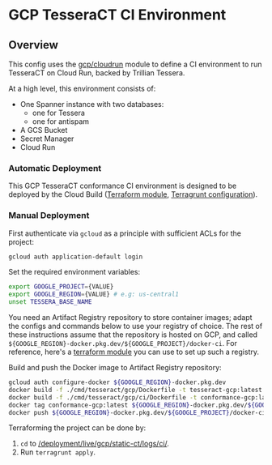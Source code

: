 # GCP TesseraCT CI Environment

## Overview

This config uses the [gcp/cloudrun](/deployment/modules/gcp/tesseract/cloudrun)
module to define a CI environment to run TesseraCT on Cloud Run, backed by
Trillian Tessera.

At a high level, this environment consists of:

- One Spanner instance with two databases:
  - one for Tessera
  - one for antispam
- A GCS Bucket
- Secret Manager
- Cloud Run

### Automatic Deployment

This GCP TesseraCT conformance CI environment is designed to be deployed by the
Cloud Build ([Terraform module](/deployment/modules/gcp/cloudbuild/conformance/),
[Terragrunt configuration](/deployment/live/gcp/static-ct/cloudbuild/prod/)).

### Manual Deployment

First authenticate via `gcloud` as a principle with sufficient ACLs for
the project:

```sh
gcloud auth application-default login
```

Set the required environment variables:

```sh
export GOOGLE_PROJECT={VALUE}
export GOOGLE_REGION={VALUE} # e.g: us-central1
unset TESSERA_BASE_NAME
```

You need an Artifact Registry repository to store container images; adapt the
configs and commands below to use your registry of choice. The rest of these
instructions assume that the repository is hosted on GCP, and called
`${GOOGLE_REGION}-docker.pkg.dev/${GOOGLE_PROJECT}/docker-ci`. For reference,
here's a [terraform module](/deployment/modules/gcp/artifactregistry/) you can
use to set up such a registry.

Build and push the Docker image to Artifact Registry repository:

```sh
gcloud auth configure-docker ${GOOGLE_REGION}-docker.pkg.dev
docker build -f ./cmd/tesseract/gcp/Dockerfile -t tesseract-gcp:latest .
docker build -f ./cmd/tesseract/gcp/ci/Dockerfile -t conformance-gcp:latest .
docker tag conformance-gcp:latest ${GOOGLE_REGION}-docker.pkg.dev/${GOOGLE_PROJECT}/docker-ci/conformance-gcp:latest
docker push ${GOOGLE_REGION}-docker.pkg.dev/${GOOGLE_PROJECT}/docker-ci/conformance-gcp
```

Terraforming the project can be done by:

  1. `cd` to
  [/deployment/live/gcp/static-ct/logs/ci/](/deployment/live/gcp/static-ct/logs/ci/).
  2. Run `terragrunt apply`.

